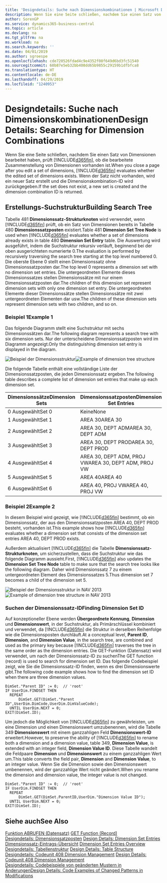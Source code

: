 ```yaml
---
title: 'Designdetails: Suche nach Dimensionskombinationen | Microsoft Docs'
description: Wenn Sie eine Seite schließen, nachdem Sie einen Satz von Dimensionen bearbeitet haben, prüft Business Central, ob die bearbeitete Zusammenstellung von Dimensionen vorhanden ist. Wenn der Satz nicht vorhanden, wird ein neuer Satz erstellt und die Dimensionskombination-ID wird zurückgegeben.
author: SorenGP
ms.service: dynamics365-business-central
ms.topic: article
ms.devlang: na
ms.tgt_pltfrm: na
ms.workload: na
ms.search.keywords: ''
ms.date: 04/01/2019
ms.author: sgroespe
ms.openlocfilehash: cde720526fdad4c9e4352f08f649d6bd3fc51540
ms.sourcegitcommit: 60b87e5eb32bb408dd65b9855c29159b1dfbfca8
ms.translationtype: HT
ms.contentlocale: de-DE
ms.lasthandoff: 04/29/2019
ms.locfileid: "1240953"
---
```

# <a name="design-details-searching-for-dimension-combinations"></a><span data-ttu-id="371b4-104">Designdetails: Suche nach Dimensionskombinationen</span><span class="sxs-lookup"><span data-stu-id="371b4-104">Design Details: Searching for Dimension Combinations</span></span>
<span data-ttu-id="371b4-105">Wenn Sie eine Seite schließen, nachdem Sie einen Satz von Dimensionen bearbeitet haben, prüft [!INCLUDE[d365fin](includes/d365fin_md.md)], ob die bearbeitete Zusammenstellung von Dimensionen vorhanden ist.</span><span class="sxs-lookup"><span data-stu-id="371b4-105">When you close a page after you edit a set of dimensions, [!INCLUDE[d365fin](includes/d365fin_md.md)] evaluates whether the edited set of dimensions exists.</span></span> <span data-ttu-id="371b4-106">Wenn der Satz nicht vorhanden, wird ein neuer Satz erstellt und die Dimensionskombination-ID wird zurückgegeben.</span><span class="sxs-lookup"><span data-stu-id="371b4-106">If the set does not exist, a new set is created and the dimension combination ID is returned.</span></span>  

## <a name="building-search-tree"></a><span data-ttu-id="371b4-107">Erstellungs-Suchstruktur</span><span class="sxs-lookup"><span data-stu-id="371b4-107">Building Search Tree</span></span>  
 <span data-ttu-id="371b4-108">Tabelle 481 **Dimensionssatz-Strukturknoten** wird verwendet, wenn [!INCLUDE[d365fin](includes/d365fin_md.md)] prüft, ob ein Satz von Dimensionen bereits in Tabelle 480 **Dimensionssatzposten** existiert.</span><span class="sxs-lookup"><span data-stu-id="371b4-108">Table 481 **Dimension Set Tree Node** is used when [!INCLUDE[d365fin](includes/d365fin_md.md)] evaluates whether a set of dimensions already exists in table 480 **Dimension Set Entry** table.</span></span> <span data-ttu-id="371b4-109">Die Auswertung wird ausgeführt, indem die Suchstruktur rekursiv verläuft, beginnend bei der oben ausgerichteten numerierte 0.</span><span class="sxs-lookup"><span data-stu-id="371b4-109">The evaluation is performed by recursively traversing the search tree starting at the top level numbered 0.</span></span> <span data-ttu-id="371b4-110">Die oberste Ebene 0 stellt einen Dimensionssatz ohne Dimensionssatzposten dar.</span><span class="sxs-lookup"><span data-stu-id="371b4-110">The top level 0 represents a dimension set with no dimension set entries.</span></span> <span data-ttu-id="371b4-111">Die untergeordneten Elemente dieses Dimensionssatzes stellen Dimensionssätze mit nur einem Dimensionssatzposten dar.</span><span class="sxs-lookup"><span data-stu-id="371b4-111">The children of this dimension set represent dimension sets with only one dimension set entry.</span></span> <span data-ttu-id="371b4-112">Die untergeordneten Elemente dieser Dimensionssätze stellen Dimensionssätze mit zwei untergeordneten Elementen dar usw.</span><span class="sxs-lookup"><span data-stu-id="371b4-112">The children of these dimension sets represent dimension sets with two children, and so on.</span></span>  

### <a name="example-1"></a><span data-ttu-id="371b4-113">Beispiel 1</span><span class="sxs-lookup"><span data-stu-id="371b4-113">Example 1</span></span>  
 <span data-ttu-id="371b4-114">Das folgende Diagramm stellt eine Suchstruktur mit sechs Dimensionssätzen dar.</span><span class="sxs-lookup"><span data-stu-id="371b4-114">The following diagram represents a search tree with six dimension sets.</span></span> <span data-ttu-id="371b4-115">Nur der unterscheidene Dimensionssatzposten wird im Diagramm angezeigt.</span><span class="sxs-lookup"><span data-stu-id="371b4-115">Only the distinguishing dimension set entry is displayed in the diagram.</span></span>  

 <span data-ttu-id="371b4-116">![Beispiel der Dimensionsstruktur](media/nav2013_dimension_tree.png "Beispiel der Dimensionsstruktur")</span><span class="sxs-lookup"><span data-stu-id="371b4-116">![Example of dimension tree structure](media/nav2013_dimension_tree.png "Example of dimension tree structure")</span></span>  

 <span data-ttu-id="371b4-117">Die folgende Tabelle enthält eine vollständige Liste der Dimensionssatzposten, die jeden Dimensionssatz ergeben.</span><span class="sxs-lookup"><span data-stu-id="371b4-117">The following table describes a complete list of dimension set entries that make up each dimension set.</span></span>  

|<span data-ttu-id="371b4-118">Dimensionssätze</span><span class="sxs-lookup"><span data-stu-id="371b4-118">Dimension Sets</span></span>|<span data-ttu-id="371b4-119">Dimensionssatzposten</span><span class="sxs-lookup"><span data-stu-id="371b4-119">Dimension Set Entries</span></span>|  
|--------------------|---------------------------|  
|<span data-ttu-id="371b4-120">0 Ausgewählt</span><span class="sxs-lookup"><span data-stu-id="371b4-120">Set 0</span></span>|<span data-ttu-id="371b4-121">Keine</span><span class="sxs-lookup"><span data-stu-id="371b4-121">None</span></span>|  
|<span data-ttu-id="371b4-122">1 Ausgewählt</span><span class="sxs-lookup"><span data-stu-id="371b4-122">Set 1</span></span>|<span data-ttu-id="371b4-123">AREA 30</span><span class="sxs-lookup"><span data-stu-id="371b4-123">AREA 30</span></span>|  
|<span data-ttu-id="371b4-124">2 Ausgewählt</span><span class="sxs-lookup"><span data-stu-id="371b4-124">Set 2</span></span>|<span data-ttu-id="371b4-125">AREA 30, DEPT ADM</span><span class="sxs-lookup"><span data-stu-id="371b4-125">AREA 30, DEPT ADM</span></span>|  
|<span data-ttu-id="371b4-126">3 Ausgewählt</span><span class="sxs-lookup"><span data-stu-id="371b4-126">Set 3</span></span>|<span data-ttu-id="371b4-127">AREA 30, DEPT PROD</span><span class="sxs-lookup"><span data-stu-id="371b4-127">AREA 30, DEPT PROD</span></span>|  
|<span data-ttu-id="371b4-128">4 Ausgewählt</span><span class="sxs-lookup"><span data-stu-id="371b4-128">Set 4</span></span>|<span data-ttu-id="371b4-129">AREA 30, DEPT ADM, PROJ VW</span><span class="sxs-lookup"><span data-stu-id="371b4-129">AREA 30, DEPT ADM, PROJ VW</span></span>|  
|<span data-ttu-id="371b4-130">5 Ausgewählt</span><span class="sxs-lookup"><span data-stu-id="371b4-130">Set 5</span></span>|<span data-ttu-id="371b4-131">AREA 40</span><span class="sxs-lookup"><span data-stu-id="371b4-131">AREA 40</span></span>|  
|<span data-ttu-id="371b4-132">6 Ausgewählt</span><span class="sxs-lookup"><span data-stu-id="371b4-132">Set 6</span></span>|<span data-ttu-id="371b4-133">AREA 40, PROJ VW</span><span class="sxs-lookup"><span data-stu-id="371b4-133">AREA 40, PROJ VW</span></span>|  

### <a name="example-2"></a><span data-ttu-id="371b4-134">Beispiel 2</span><span class="sxs-lookup"><span data-stu-id="371b4-134">Example 2</span></span>  
 <span data-ttu-id="371b4-135">In diesem Beispiel wird gezeigt, wie [!INCLUDE[d365fin](includes/d365fin_md.md)] bestimmt, ob ein Dimensionssatz, der aus den Dimensionssatzposten AREA 40, DEPT PROD besteht, vorhanden ist.</span><span class="sxs-lookup"><span data-stu-id="371b4-135">This example shows how [!INCLUDE[d365fin](includes/d365fin_md.md)] evaluates whether a dimension set that consists of the dimension set entries AREA 40, DEPT PROD exists.</span></span>  

 <span data-ttu-id="371b4-136">Außerdem aktualisiert [!INCLUDE[d365fin](includes/d365fin_md.md)] die Tabelle **Dimensionssatz-Strukturknoten**, um sicherzustellen, dass die Suchstruktur wie das folgende Diagramm aussieht.</span><span class="sxs-lookup"><span data-stu-id="371b4-136">First, [!INCLUDE[d365fin](includes/d365fin_md.md)] also updates the **Dimension Set Tree Node** table to make sure that the search tree looks like the following diagram.</span></span> <span data-ttu-id="371b4-137">Daher wird Dimensionssatz 7 zu einem untergeordneten Element des Dimensionssatzes 5.</span><span class="sxs-lookup"><span data-stu-id="371b4-137">Thus dimension set 7 becomes a child of the dimension set 5.</span></span>  

 <span data-ttu-id="371b4-138">![Beispiel der Dimensionsstruktur in NAV 2013](media/nav2013_dimension_tree_example2.png "Beispiel der Dimensionsstruktur in NAV 2013")</span><span class="sxs-lookup"><span data-stu-id="371b4-138">![Example of dimension tree structure in NAV 2013](media/nav2013_dimension_tree_example2.png "Example of dimension tree structure in NAV 2013")</span></span>  

### <a name="finding-dimension-set-id"></a><span data-ttu-id="371b4-139">Suchen der Dimensionssatz-ID</span><span class="sxs-lookup"><span data-stu-id="371b4-139">Finding Dimension Set ID</span></span>  
 <span data-ttu-id="371b4-140">Auf konzeptioneller Ebene werden **Übergeordnete Kennung**, **Dimension** und **Dimensionswert**, in der Suchstruktur, als Primärschlüssel kombiniert und verwendet, da [!INCLUDE[d365fin](includes/d365fin_md.md)] die Struktur in derselben Reihenfolge wie die Dimensionsposten durchläuft.</span><span class="sxs-lookup"><span data-stu-id="371b4-140">At a conceptual level, **Parent ID**, **Dimension**, and **Dimension Value**, in the search tree, are combined and used as the primary key because [!INCLUDE[d365fin](includes/d365fin_md.md)] traverses the tree in the same order as the dimension entries.</span></span> <span data-ttu-id="371b4-141">Die GET-Funktion (Datensatz) wird verwendet, um nach der Dimensionssatz-ID zu suchen</span><span class="sxs-lookup"><span data-stu-id="371b4-141">The GET function (record) is used to search for dimension set ID.</span></span> <span data-ttu-id="371b4-142">Das folgende Codebeispiel zeigt, wie Sie die Dimensionssatz-ID finden, wenn es drei Dimensionswerte gibt.</span><span class="sxs-lookup"><span data-stu-id="371b4-142">The following code example shows how to find the dimension set ID when there are three dimension values.</span></span>  

```  
DimSet."Parent ID" := 0;  // 'root'  
IF UserDim.FINDSET THEN  
  REPEAT  
      DimSet.GET(DimSet."Parent ID",UserDim.DimCode,UserDim.DimValueCode);  
  UNTIL UserDim.NEXT = 0;  
EXIT(DimSet.ID);  

```  

<span data-ttu-id="371b4-143">Um jedoch die Möglichkeit von [!INCLUDE[d365fin](includes/d365fin_md.md)] zu gewährleisten, um eine Dimension und einen Dimensionswert umzubenennen, wird die Tabelle 349 **Dimensionswert** mit einem ganzzahligen Feld **Dimensionswert-ID** erweitert.</span><span class="sxs-lookup"><span data-stu-id="371b4-143">However, to preserve the ability of [!INCLUDE[d365fin](includes/d365fin_md.md)] to rename both a dimension and a dimension value, table 349, **Dimension Value**, is extended with an integer field, **Dimension Value ID**.</span></span> <span data-ttu-id="371b4-144">Diese Tabelle wandelt die Feldpaare **Dimension** und **Dimensionswert** zu einem ganzzahligen Wert um.</span><span class="sxs-lookup"><span data-stu-id="371b4-144">This table converts the field pair, **Dimension** and **Dimension Value**, to an integer value.</span></span> <span data-ttu-id="371b4-145">Wenn Sie die Dimension sowie den Dimensionswert umbenennen, wird der ganzzahlige Wert nicht geändert.</span><span class="sxs-lookup"><span data-stu-id="371b4-145">When you rename the dimension and dimension value, the integer value is not changed.</span></span>  

```  
DimSet."Parent ID" := 0;  // 'root'  
IF UserDim.FINDSET THEN  
  REPEAT  
      DimSet.GET(DimSet.ParentID,UserDim."Dimension Value ID");  
  UNTIL UserDim.NEXT = 0;  
EXIT(DimSet.ID);  

```  

## <a name="see-also"></a><span data-ttu-id="371b4-146">Siehe auch</span><span class="sxs-lookup"><span data-stu-id="371b4-146">See Also</span></span>  
 <span data-ttu-id="371b4-147">[Funktion ABRUFEN (Datensatz)](/dynamics-nav/GET-Function--Record-)  </span><span class="sxs-lookup"><span data-stu-id="371b4-147">[GET Function (Record)](/dynamics-nav/GET-Function--Record-)  </span></span>  
 <span data-ttu-id="371b4-148">[Designdetails: Dimensionssatzposten](design-details-dimension-set-entries.md) </span><span class="sxs-lookup"><span data-stu-id="371b4-148">[Design Details: Dimension Set Entries](design-details-dimension-set-entries.md) </span></span>  
 <span data-ttu-id="371b4-149">[Dimensionssatz-Eintrags-Übersicht](design-details-dimension-set-entries-overview.md) </span><span class="sxs-lookup"><span data-stu-id="371b4-149">[Dimension Set Entries Overview](design-details-dimension-set-entries-overview.md) </span></span>  
 <span data-ttu-id="371b4-150">[Designdetails: Tabellenstruktur](design-details-table-structure.md) </span><span class="sxs-lookup"><span data-stu-id="371b4-150">[Design Details: Table Structure](design-details-table-structure.md) </span></span>  
 <span data-ttu-id="371b4-151">[Designdetails: Codeunit 408 Dimension Management](design-details-codeunit-408-dimension-management.md) </span><span class="sxs-lookup"><span data-stu-id="371b4-151">[Design Details: Codeunit 408 Dimension Management](design-details-codeunit-408-dimension-management.md) </span></span>  
 [<span data-ttu-id="371b4-152">Designdetails: Codebeispiele von geänderten Mustern in Änderungen</span><span class="sxs-lookup"><span data-stu-id="371b4-152">Design Details: Code Examples of Changed Patterns in Modifications</span></span>](design-details-code-examples-of-changed-patterns-in-modifications.md)
